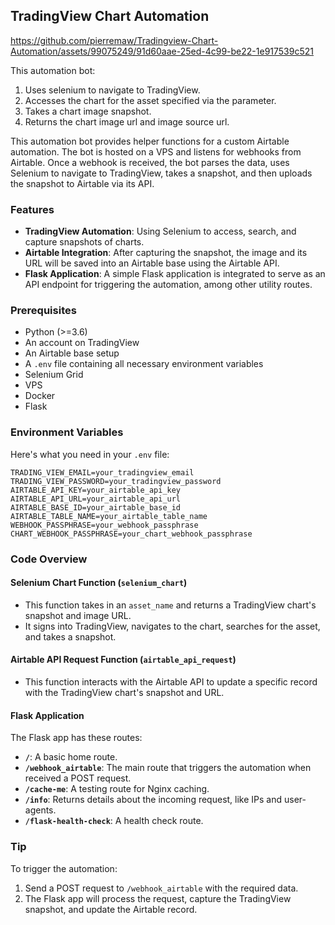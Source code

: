 ## TradingView Chart Automation

https://github.com/pierremaw/Tradingview-Chart-Automation/assets/99075249/91d60aae-25ed-4c99-be22-1e917539c521

This automation bot:
1. Uses selenium to navigate to TradingView.
2. Accesses the chart for the asset specified via the parameter.
3. Takes a chart image snapshot.
4. Returns the chart image url and image source url.

This automation bot provides helper functions for a custom Airtable automation. The bot is hosted on a VPS and listens for webhooks from Airtable. Once a webhook is received, the bot parses the data, uses Selenium to navigate to TradingView, takes a snapshot, and then uploads the snapshot to Airtable via its API.

### Features
- **TradingView Automation**: Using Selenium to access, search, and capture snapshots of charts.
- **Airtable Integration**: After capturing the snapshot, the image and its URL will be saved into an Airtable base using the Airtable API.
- **Flask Application**: A simple Flask application is integrated to serve as an API endpoint for triggering the automation, among other utility routes.

### Prerequisites
- Python (>=3.6)
- An account on TradingView
- An Airtable base setup
- A `.env` file containing all necessary environment variables
- Selenium Grid
- VPS
- Docker
- Flask

### Environment Variables
Here's what you need in your `.env` file:

```env
TRADING_VIEW_EMAIL=your_tradingview_email
TRADING_VIEW_PASSWORD=your_tradingview_password
AIRTABLE_API_KEY=your_airtable_api_key
AIRTABLE_API_URL=your_airtable_api_url
AIRTABLE_BASE_ID=your_airtable_base_id
AIRTABLE_TABLE_NAME=your_airtable_table_name
WEBHOOK_PASSPHRASE=your_webhook_passphrase
CHART_WEBHOOK_PASSPHRASE=your_chart_webhook_passphrase
```

### Code Overview
#### **Selenium Chart Function (`selenium_chart`)**
- This function takes in an `asset_name` and returns a TradingView chart's snapshot and image URL.
- It signs into TradingView, navigates to the chart, searches for the asset, and takes a snapshot.
  
#### **Airtable API Request Function (`airtable_api_request`)**
- This function interacts with the Airtable API to update a specific record with the TradingView chart's snapshot and URL.
  
#### **Flask Application**
The Flask app has these routes:
  - **`/`**: A basic home route.
  - **`/webhook_airtable`**: The main route that triggers the automation when received a POST request.
  - **`/cache-me`**: A testing route for Nginx caching.
  - **`/info`**: Returns details about the incoming request, like IPs and user-agents.
  - **`/flask-health-check`**: A health check route.

### Tip
To trigger the automation:

1. Send a POST request to `/webhook_airtable` with the required data.
2. The Flask app will process the request, capture the TradingView snapshot, and update the Airtable record.
